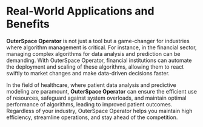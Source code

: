# Real-World Applications and Benefits

__OuterSpace Operator__ is not just a tool but a game-changer for industries where algorithm management is critical. For instance, in the financial sector, managing complex algorithms for data analysis and prediction can be demanding. With OuterSpace Operator, financial institutions can automate the deployment and scaling of these algorithms, allowing them to react swiftly to market changes and make data-driven decisions faster.

In the field of healthcare, where patient data analysis and predictive modeling are paramount, __OuterSpace Operator__ can ensure the efficient use of resources, safeguard against system overloads, and maintain optimal performance of algorithms, leading to improved patient outcomes.
Regardless of your industry, OuterSpace Operator helps you maintain high efficiency, streamline operations, and stay ahead of the competition.
